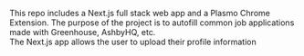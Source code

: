 This repo includes a Next.js full stack web app and a Plasmo Chrome Extension. The purpose of the project is to autofill common job applications made with Greenhouse, AshbyHQ, etc.  
The Next.js app allows the user to upload their profile information 